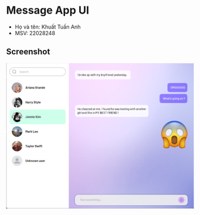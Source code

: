 # Message App UI

- Họ và tên: Khuất Tuấn Anh
- MSV: 22028248

## Screenshot
<img src="src\main\resources\ui\Screenshot 2023-12-07 102501.png"/>
